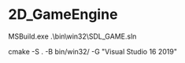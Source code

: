 # 2D_GameEngine

MSBuild.exe .\bin\win32\SDL_GAME.sln

cmake -S . -B bin/win32/ -G "Visual Studio 16 2019"